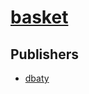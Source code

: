 # [basket](https://pypi.org/project/basket)



## Publishers
- [dbaty](https://pypi.org/user/dbaty)

